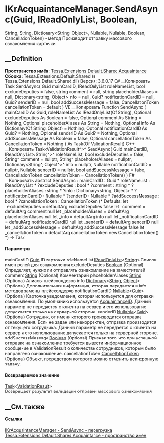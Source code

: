 # IKrAcquaintanceManager.SendAsync(Guid, IReadOnlyList<String>, Boolean,
String, String, Dictionary<String, Object>, Nullable<Guid>, Nullable<Guid>,
Boolean, CancellationToken) - метод
Производит отправку массового ознакомления карточки
## __Definition
 **Пространство имён:**
[Tessa.Extensions.Default.Shared.Acquaintance](N_Tessa_Extensions_Default_Shared_Acquaintance.htm)  
 **Сборка:** Tessa.Extensions.Default.Shared (в
Tessa.Extensions.Default.Shared.dll) Версия: 3.6.0.17
C# __Копировать
     Task<ValidationResult> SendAsync(
    	Guid mainCardID,
    	IReadOnlyList<string> roleNameList,
    	bool excludeDeputies = false,
    	string comment = null,
    	string placeholderAliases = null,
    	Dictionary<string, Object> info = null,
    	Guid? notificationCardID = null,
    	Guid? senderID = null,
    	bool addSuccessMessage = false,
    	CancellationToken cancellationToken = default
    )
VB __Копировать
     Function SendAsync ( 
    	mainCardID As Guid,
    	roleNameList As IReadOnlyList(Of String),
    	Optional excludeDeputies As Boolean = false,
    	Optional comment As String = Nothing,
    	Optional placeholderAliases As String = Nothing,
    	Optional info As Dictionary(Of String, Object) = Nothing,
    	Optional notificationCardID As Guid? = Nothing,
    	Optional senderID As Guid? = Nothing,
    	Optional addSuccessMessage As Boolean = false,
    	Optional cancellationToken As CancellationToken = Nothing
    ) As Task(Of ValidationResult)
C++ __Копировать
    Task<ValidationResult^>^ SendAsync(
    	Guid mainCardID, 
    	IReadOnlyList<String^>^ roleNameList, 
    	bool excludeDeputies = false, 
    	String^ comment = nullptr, 
    	String^ placeholderAliases = nullptr, 
    	Dictionary<String^, Object^>^ info = nullptr, 
    	Nullable<Guid> notificationCardID = nullptr, 
    	Nullable<Guid> senderID = nullptr, 
    	bool addSuccessMessage = false, 
    	CancellationToken cancellationToken = CancellationToken()
    )
F# __Копировать
     abstract SendAsync : 
            mainCardID : Guid * 
            roleNameList : IReadOnlyList<string> * 
            ?excludeDeputies : bool * 
            ?comment : string * 
            ?placeholderAliases : string * 
            ?info : Dictionary<string, Object> * 
            ?notificationCardID : Nullable<Guid> * 
            ?senderID : Nullable<Guid> * 
            ?addSuccessMessage : bool * 
            ?cancellationToken : CancellationToken 
    (* Defaults:
            let _excludeDeputies = defaultArg excludeDeputies false
            let _comment = defaultArg comment null
            let _placeholderAliases = defaultArg placeholderAliases null
            let _info = defaultArg info null
            let _notificationCardID = defaultArg notificationCardID null
            let _senderID = defaultArg senderID null
            let _addSuccessMessage = defaultArg addSuccessMessage false
            let _cancellationToken = defaultArg cancellationToken new CancellationToken()
    *)
    -> Task<ValidationResult> 
#### Параметры
mainCardID [Guid](https://learn.microsoft.com/dotnet/api/system.guid)
    ID карточки
roleNameList
[IReadOnlyList](https://learn.microsoft.com/dotnet/api/system.collections.generic.ireadonlylist-1)<[String](https://learn.microsoft.com/dotnet/api/system.string)>
    Список имен ролей для ознакомления
excludeDeputies
[Boolean](https://learn.microsoft.com/dotnet/api/system.boolean) (Optional)
    Определяет, нужно ли отправлять ознакомление на заместителей
comment [String](https://learn.microsoft.com/dotnet/api/system.string)
(Optional)
    Комментарий
placeholderAliases
[String](https://learn.microsoft.com/dotnet/api/system.string) (Optional)
    Алиасы плейсхолдеров
info
[Dictionary](https://learn.microsoft.com/dotnet/api/system.collections.generic.dictionary-2)<[String](https://learn.microsoft.com/dotnet/api/system.string),
[Object](https://learn.microsoft.com/dotnet/api/system.object)> (Optional)
    Дополнительная информация, которая передается в info методов замены плейсхолдеров
notificationCardID
[Nullable](https://learn.microsoft.com/dotnet/api/system.nullable-1)<[Guid](https://learn.microsoft.com/dotnet/api/system.guid)>
(Optional)
     Карточка уведомления, которая используется для отправки ознакомления. По умолчанию используется [AcquaintanceID](F_Tessa_Extensions_Default_Shared_DefaultNotifications_AcquaintanceID.htm). Данный параметр не передается с клиента на сервер и его использование допускается только на серверной стороне. 
senderID
[Nullable](https://learn.microsoft.com/dotnet/api/system.nullable-1)<[Guid](https://learn.microsoft.com/dotnet/api/system.guid)>
(Optional)
     Сотрудник, от имени которого производится отправка ознакомления. Если не задан или некорректен, отправка производится от текущего сотрудника. Данный параметр не передается с клиента на сервер и его использование допускается только на серверной стороне. 
addSuccessMessage
[Boolean](https://learn.microsoft.com/dotnet/api/system.boolean) (Optional)
     Признак того, что при успешной отправке на ознакомление требуется вывести информационное сообщение в ValidationResult о количестве сотрудников, которым было направлено ознакомление. 
cancellationToken
[CancellationToken](https://learn.microsoft.com/dotnet/api/system.threading.cancellationtoken)
(Optional)
    Объект, посредством которого можно отменить асинхронную задачу.
#### Возвращаемое значение
[Task](https://learn.microsoft.com/dotnet/api/system.threading.tasks.task-1)<[ValidationResult](T_Tessa_Platform_Validation_ValidationResult.htm)>  
Возвращает результат валидации отправки массового ознакомления
##  __См. также
#### Ссылки
[IKrAcquaintanceManager -
](T_Tessa_Extensions_Default_Shared_Acquaintance_IKrAcquaintanceManager.htm)
[SendAsync -
перегрузка](Overload_Tessa_Extensions_Default_Shared_Acquaintance_IKrAcquaintanceManager_SendAsync.htm)
[Tessa.Extensions.Default.Shared.Acquaintance - пространство
имён](N_Tessa_Extensions_Default_Shared_Acquaintance.htm)
